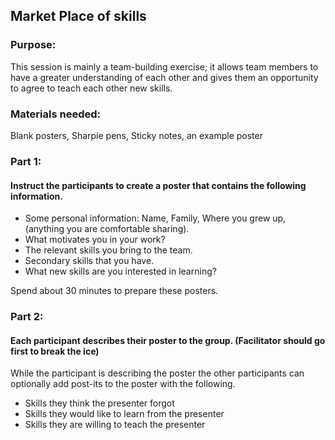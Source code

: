 ## Market Place of skills


### Purpose:
This session is mainly a team-building exercise; it allows team members to have a greater understanding of each other and gives them an opportunity to agree to teach each other new skills.

### Materials needed:

Blank posters, Sharpie pens, Sticky notes, an example poster

### Part 1:
#### Instruct the participants to create a poster that contains the following information.

* Some personal information: Name, Family, Where you grew up, (anything you are comfortable sharing).
* What motivates you in your work?
* The relevant skills you bring to the team.
* Secondary skills that you have.
* What new skills are you interested in learning?

Spend about 30 minutes to prepare these posters.

### Part 2:
#### Each participant describes their poster to the group. (Facilitator should go first to break the ice)

While the participant is describing the poster the other participants can optionally add post-its to the poster with the following.

* Skills they think the presenter forgot
* Skills they would like to learn from the presenter
* Skills they are willing to teach the presenter
